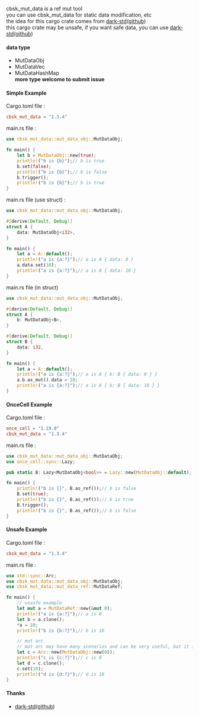 cbsk_mut_data is a ref mut tool  
you can use cbsk_mut_data for static data modification, etc  
the idea for this cargo crate comes
from [dark-std](https://crates.io/crates/dark-std)([github](github.com/darkrpc/dark-std))  
this cargo crate may be unsafe, if you want safe data, you can
use [dark-std](https://crates.io/crates/dark-std)([github](github.com/darkrpc/dark-std))

#### data type

* MutDataObj
* MutDataVec
* MutDataHashMap  
  **more type welcome to submit issue**

#### Simple Example

Cargo.toml file :

```toml
cbsk_mut_data = "1.3.4"
```

main.rs file :

```rust
use cbsk_mut_data::mut_data_obj::MutDataObj;

fn main() {
    let b = MutDataObj::new(true);
    println!("b is {b}");// b is true
    b.set(false);
    println!("b is {b}");// b is false
    b.trigger();
    println!("b is {b}");// b is true
}
```

main.rs file (use struct) :

```rust
use cbsk_mut_data::mut_data_obj::MutDataObj;

#[derive(Default, Debug)]
struct A {
    data: MutDataObj<i32>,
}

fn main() {
    let a = A::default();
    println!("a is {a:?}");// a is A { data: 0 }
    a.data.set(10);
    println!("a is {a:?}");// a is A { data: 10 }
}

```

main.rs file (in struct)

```rust
use cbsk_mut_data::mut_data_obj::MutDataObj;

#[derive(Default, Debug)]
struct A {
    b: MutDataObj<B>,
}

#[derive(Default, Debug)]
struct B {
    data: i32,
}

fn main() {
    let a = A::default();
    println!("a is {a:?}");// a is A { b: B { data: 0 } }
    a.b.as_mut().data = 10;
    println!("a is {a:?}");// a is A { b: B { data: 10 } }
}
```

#### OnceCell Example

Cargo.toml file :

```toml
once_cell = "1.19.0"
cbsk_mut_data = "1.3.4"
```

main.rs file :

```rust
use cbsk_mut_data::mut_data_obj::MutDataObj;
use once_cell::sync::Lazy;

pub static B: Lazy<MutDataObj<bool>> = Lazy::new(MutDataObj::default);

fn main() {
    println!("b is {}", B.as_ref());// b is false
    B.set(true);
    println!("b is {}", B.as_ref());// b is true
    B.trigger();
    println!("b is {}", B.as_ref());// b is false
}
```

#### Unsafe Example

Cargo.toml file :

```toml
cbsk_mut_data = "1.3.4"
```

main.rs file :

```rust
use std::sync::Arc;
use cbsk_mut_data::mut_data_obj::MutDataObj;
use cbsk_mut_data::mut_data_ref::MutDataRef;

fn main() {
    // unsafe example
    let mut a = MutDataRef::new(&mut 0);
    println!("a is {a:?}");// a is 0
    let b = a.clone();
    *a = 10;
    println!("b is {b:?}");// b is 10

    // mut arc
    // mut arc may have many scenarios and can be very useful, but it is not recommended for you to use it this way
    let c = Arc::new(MutDataObj::new(0));
    println!("c is {c:?}");// c is 0
    let d = c.clone();
    c.set(10);
    println!("d is {d:?}");// d is 10
}
```

#### Thanks

* [dark-std](https://crates.io/crates/dark-std)([github](github.com/darkrpc/dark-std))
